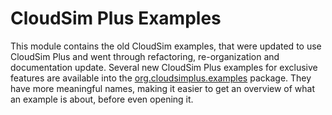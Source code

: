# CloudSim Plus Examples

This module contains the old CloudSim examples, that were updated to use CloudSim Plus and went through refactoring, re-organization and documentation update.
Several new CloudSim Plus examples for exclusive features are available into the [org.cloudsimplus.examples](src/main/java/org/cloudsimplus/examples) package.
They have more meaningful names, making it easier to get an overview of what an example is about, before even opening it.